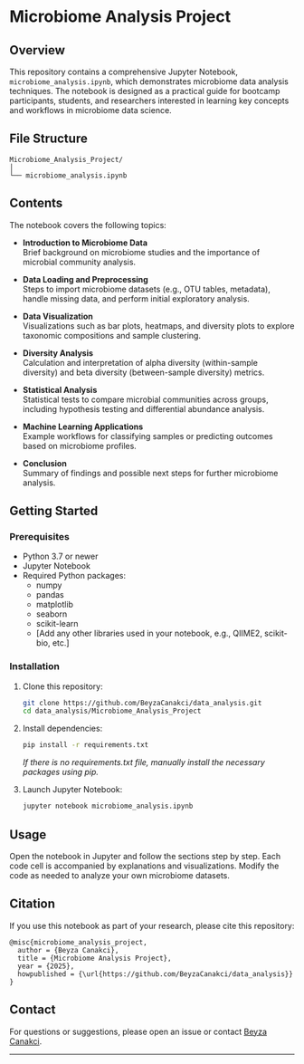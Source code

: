 
# Microbiome Analysis Project

## Overview

This repository contains a comprehensive Jupyter Notebook, `microbiome_analysis.ipynb`, which demonstrates microbiome data analysis techniques. The notebook is designed as a practical guide for bootcamp participants, students, and researchers interested in learning key concepts and workflows in microbiome data science.

## File Structure

```
Microbiome_Analysis_Project/
│
└── microbiome_analysis.ipynb
```

## Contents

The notebook covers the following topics:

- **Introduction to Microbiome Data**  
  Brief background on microbiome studies and the importance of microbial community analysis.

- **Data Loading and Preprocessing**  
  Steps to import microbiome datasets (e.g., OTU tables, metadata), handle missing data, and perform initial exploratory analysis.

- **Data Visualization**  
  Visualizations such as bar plots, heatmaps, and diversity plots to explore taxonomic compositions and sample clustering.

- **Diversity Analysis**  
  Calculation and interpretation of alpha diversity (within-sample diversity) and beta diversity (between-sample diversity) metrics.

- **Statistical Analysis**  
  Statistical tests to compare microbial communities across groups, including hypothesis testing and differential abundance analysis.

- **Machine Learning Applications**  
  Example workflows for classifying samples or predicting outcomes based on microbiome profiles.

- **Conclusion**  
  Summary of findings and possible next steps for further microbiome analysis.

## Getting Started

### Prerequisites

- Python 3.7 or newer
- Jupyter Notebook
- Required Python packages:  
  - numpy  
  - pandas  
  - matplotlib  
  - seaborn  
  - scikit-learn  
  - [Add any other libraries used in your notebook, e.g., QIIME2, scikit-bio, etc.]

### Installation

1. Clone this repository:
   ```bash
   git clone https://github.com/BeyzaCanakci/data_analysis.git
   cd data_analysis/Microbiome_Analysis_Project
   ```
2. Install dependencies:
   ```bash
   pip install -r requirements.txt
   ```
   *If there is no requirements.txt file, manually install the necessary packages using pip.*

3. Launch Jupyter Notebook:
   ```bash
   jupyter notebook microbiome_analysis.ipynb
   ```

## Usage

Open the notebook in Jupyter and follow the sections step by step. Each code cell is accompanied by explanations and visualizations. Modify the code as needed to analyze your own microbiome datasets.

## Citation

If you use this notebook as part of your research, please cite this repository:

```
@misc{microbiome_analysis_project,
  author = {Beyza Canakci},
  title = {Microbiome Analysis Project},
  year = {2025},
  howpublished = {\url{https://github.com/BeyzaCanakci/data_analysis}}
}
```


## Contact

For questions or suggestions, please open an issue or contact [Beyza Canakci](https://github.com/BeyzaCanakci).

---

